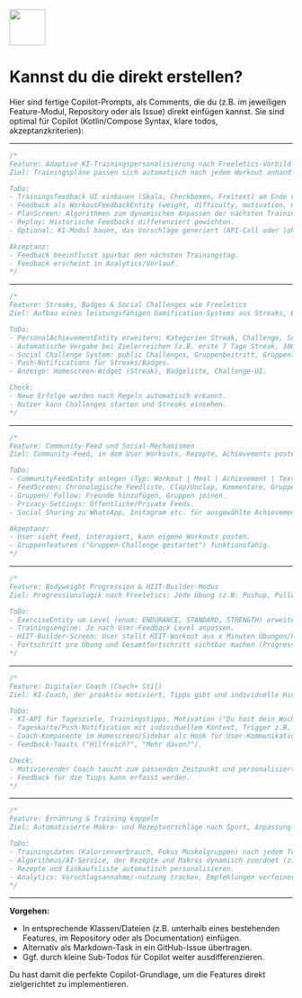 <img src="https://r2cdn.perplexity.ai/pplx-full-logo-primary-dark%402x.png" style="height:64px;margin-right:32px"/>

# Kannst du die direkt erstellen?

Hier sind fertige Copilot-Prompts, als Comments, die du (z.B. im jeweiligen Feature-Modul, Repository oder als Issue) direkt einfügen kannst. Sie sind optimal für Copilot (Kotlin/Compose Syntax, klare todos, akzeptanzkriterien):

***

```kotlin
/*
Feature: Adaptive KI-Trainingspersonalisierung nach Freeletics-Vorbild
Ziel: Trainingspläne passen sich automatisch nach jedem Workout anhand von User-Feedback an.

ToDo:
- Trainingsfeedback UI einbauen (Skala, Checkboxen, Freitext) am Ende von TrainingExecutionScreen.
- Feedback als WorkoutFeedbackEntity (weight, difficulty, motivation, muscle soreness, etc.) speichern.
- PlanScreen: Algorithmen zum dynamischen Anpassen der nächsten Trainingsparameter (Intensität, Muskelgruppen, Pause).
- Replay: Historische Feedbacks differenziert gewichten.
- Optional: KI-Modul bauen, das Vorschläge generiert (API-Call oder lokal).

Akzeptanz:
- Feedback beeinflusst spürbar den nächsten Trainingstag.
- Feedback erscheint in Analytics/Verlauf.
*/
```


***

```kotlin
/*
Feature: Streaks, Badges & Social Challenges wie Freeletics
Ziel: Aufbau eines leistungsfähigen Gamification-Systems aus Streaks, Badges und Challenges.

ToDo:
- PersonalAchievementEntity erweitern: Kategorien Streak, Challenge, Social, verschiedene Badgetypen.
- Automatische Vergabe bei Zielerreichen (z.B. erste 7 Tage Streak, 100km, 10 Workouts).
- Social Challenge System: public Challenges, Gruppenbeitritt, Gruppenfortschritt, Fortschrittsbalken.
- Push-Notifications für Streaks/Badges.
- Anzeige: Homescreen-Widget (Streak), Badgeliste, Challenge-UI.

Check:
- Neue Erfolge werden nach Regeln automatisch erkannt.
- Nutzer kann Challenges starten und Streaks einsehen.
*/
```


***

```kotlin
/*
Feature: Community-Feed und Social-Mechanismen
Ziel: Community-Feed, in dem User Workouts, Rezepte, Achievements posten und mit einem "Clap"-Button feiern können.

ToDo:
- CommunityFeedEntity anlegen (Typ: Workout | Meal | Achievement | Text, Zeitstempel, User-Id).
- FeedScreen: Chronologische Feedliste, Clap/Unclap, Kommentare, Gruppenfilter, "Beitreten".
- Gruppen/ Follow: Freunde hinzufügen, Gruppen joinen.
- Privacy-Settings: Öffentliche/Private Feeds.
- Social Sharing zu WhatsApp, Instagram etc. für ausgewählte Achievements/Workouts.

Akzeptanz:
- User sieht Feed, interagiert, kann eigene Workouts posten.
- Gruppenfeatures ("Gruppen-Challenge gestartet") funktionsfähig.
*/
```


***

```kotlin
/*
Feature: Bodyweight Progression & HIIT-Builder-Modus
Ziel: Progressionslogik nach Freeletics: Jede Übung (z.B. Pushup, Pullup) existiert in mehreren Schwierigkeitsgraden. Automatisches Hochstufen nach Erfolgen; HIIT-Session-Builder für individuelles Training.

ToDo:
- ExerciseEntity um Level (enum: ENDURANCE, STANDARD, STRENGTH) erweitern.
- Trainingsengine: Je nach User-Feedback Level anpassen.
- HIIT-Builder-Screen: User stellt HIIT-Workout aus x Minuten Übungen/Pausen selbst zusammen.
- Fortschritt pro Übung und Gesamtfortschritt sichtbar machen (ProgressBar, LevelUp).
*/
```


***

```kotlin
/*
Feature: Digitaler Coach (Coach+ Stil)
Ziel: KI-Coach, der proaktiv motiviert, Tipps gibt und individuelle Hinweise liefert.

ToDo:
- KI-API für Tagesziele, Trainingstipps, Motivation ("Du hast dein Wochenziel fast erreicht!", "Probiere Pause xy, damit du schneller regenerierst.")
- Tageskarte/Push-Notification mit individuellem Kontext, Trigger z.B. nach Training, bei längerer Pause.
- Coach-Komponente im Homescreen/Sidebar als Hook für User-Kommunikation.
- Feedback-Toasts ("Hilfreich?", "Mehr davon?").

Check:
- Motivierender Coach taucht zum passenden Zeitpunkt und personalisiert auf.
- Feedback für die Tipps kann erfasst werden.
*/
```


***

```kotlin
/*
Feature: Ernährung & Training koppeln
Ziel: Automatisierte Makro- und Rezeptvorschläge nach Sport, Anpassung an Trainingsplan.

ToDo:
- Trainingsdaten (Kalorienverbrauch, Fokus Muskelgruppen) nach jedem Training speichern.
- Algorithmus/AI-Service, der Rezepte und Makros dynamisch zuordnet (z.B. nach Legday mehr Protein, nach Ausdauer mehr Kohlenhydrate).
- Rezepte und Einkaufsliste automatisch personalisieren.
- Analytics: Vorschlagsannahme/-nutzung tracken, Empfehlungen verfeinern.
*/
```


***

**Vorgehen:**

- In entsprechende Klassen/Dateien (z.B. unterhalb eines bestehenden Features, im Repository oder als Documentation) einfügen.
- Alternativ als Markdown-Task in ein GitHub-Issue übertragen.
- Ggf. durch kleine Sub-Todos für Copilot weiter ausdifferenzieren.

Du hast damit die perfekte Copilot-Grundlage, um die Features direkt zielgerichtet zu implementieren.

